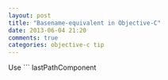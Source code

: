 ```yaml
---
layout: post
title: "Basename-equivalent in Objective-C"
date: 2013-06-04 21:20
comments: true
categories: objective-c tip
---
```


Use ```
lastPathComponent
```

